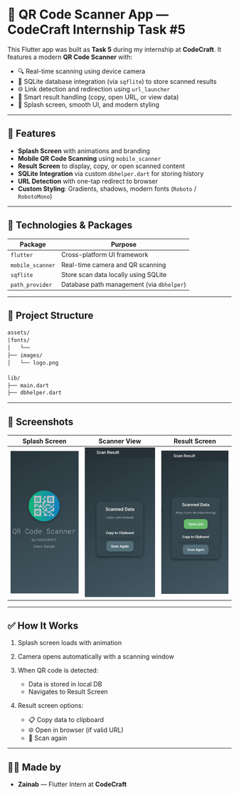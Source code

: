 # 📱 QR Code Scanner App — CodeCraft Internship Task #5

This Flutter app was built as **Task 5** during my internship at **CodeCraft**. It features a modern **QR Code Scanner** with:

* 🔍 Real-time scanning using device camera
* 💾 SQLite database integration (via `sqflite`) to store scanned results
* 🌐 Link detection and redirection using `url_launcher`
* 🧠 Smart result handling (copy, open URL, or view data)
* 🎨 Splash screen, smooth UI, and modern styling

---

## 🚀 Features

* **Splash Screen** with animations and branding
* **Mobile QR Code Scanning** using `mobile_scanner`
* **Result Screen** to display, copy, or open scanned content
* **SQLite Integration** via custom `dbhelper.dart` for storing history
* **URL Detection** with one-tap redirect to browser
* **Custom Styling**: Gradients, shadows, modern fonts (`Roboto` / `RobotoMono`)

---

## 🧰 Technologies & Packages

| Package          | Purpose                                   |
| ---------------- | ----------------------------------------- |
| `flutter`        | Cross-platform UI framework               |
| `mobile_scanner` | Real-time camera and QR scanning          |
| `sqflite`        | Store scan data locally using SQLite      |
| `path_provider`  | Database path management (via `dbhelper`) |

---

## 📂 Project Structure

```txt
assets/
|fonts/
│   └── 
├── images/
│   └── logo.png

lib/
├── main.dart
├── dbhelper.dart
```

---

## 📸 Screenshots 

| Splash Screen                      | Scanner View                        | Result Screen                      |
| ---------------------------------- | ----------------------------------- | ---------------------------------- |
| ![](assets/screenshots/s1.jpeg) | ![](assets/screenshots/s2.jpeg) | ![](assets/screenshots/s3.jpeg) | ![](assets/screenshots/s4.jpeg) 

---

## ✅ How It Works

1. Splash screen loads with animation
2. Camera opens automatically with a scanning window
3. When QR code is detected:

   * Data is stored in local DB
   * Navigates to Result Screen
4. Result screen options:

   * 📋 Copy data to clipboard
   * 🌐 Open in browser (if valid URL)
   * 🔁 Scan again

---

## 🧑‍💻 Made by

* **Zainab** — Flutter Intern at **CodeCraft**
